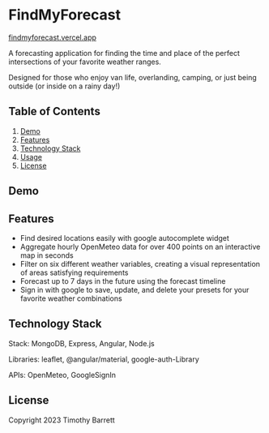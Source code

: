 # FindMyForecast

[findmyforecast.vercel.app](findmyforecast.vercel.app)

A forecasting application for finding the time and place of the perfect intersections of your favorite weather ranges.

Designed for those who enjoy van life, overlanding, camping, or just being outside (or inside on a rainy day!)

## Table of Contents

1. [Demo](https://github.com/tjbarrett42/too-hot/edit/main/README.md#demo)
2. [Features](https://github.com/tjbarrett42/too-hot/edit/main/README.md#features)
3. [Technology Stack](https://github.com/tjbarrett42/too-hot/edit/main/README.md#technology_stack)
4. [Usage](https://github.com/tjbarrett42/too-hot/edit/main/README.md#usage)
5. [License](https://github.com/tjbarrett42/too-hot/edit/main/README.md#license)

## Demo



## Features

- Find desired locations easily with google autocomplete widget
- Aggregate hourly OpenMeteo data for over 400 points on an interactive map in seconds
- Filter on six different weather variables, creating a visual representation of areas satisfying requirements
- Forecast up to 7 days in the future using the forecast timeline
- Sign in with google to save, update, and delete your presets for your favorite weather combinations

## Technology Stack

Stack: MongoDB, Express, Angular, Node.js

Libraries: leaflet, @angular/material, google-auth-Library

APIs: OpenMeteo, GoogleSignIn

## License

Copyright 2023 Timothy Barrett
